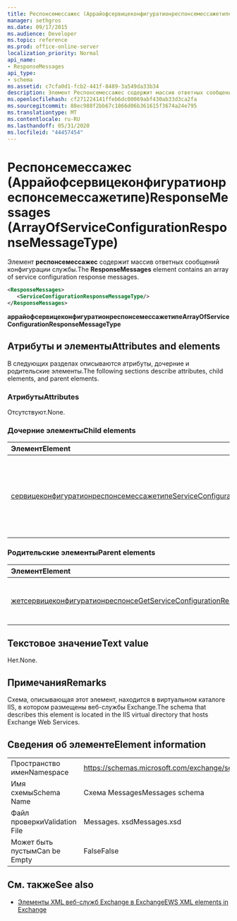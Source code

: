 ```yaml
---
title: Респонсемессажес (Аррайофсервицеконфигуратионреспонсемессажетипе)
manager: sethgros
ms.date: 09/17/2015
ms.audience: Developer
ms.topic: reference
ms.prod: office-online-server
localization_priority: Normal
api_name:
- ResponseMessages
api_type:
- schema
ms.assetid: c7cfa0d1-fcb2-441f-8489-3a549da33b34
description: Элемент Респонсемессажес содержит массив ответных сообщений конфигурации службы.
ms.openlocfilehash: cf271224141ffeb6dc00069abf430ab33d3ca2fa
ms.sourcegitcommit: 88ec988f2bb67c1866d06b361615f3674a24e795
ms.translationtype: MT
ms.contentlocale: ru-RU
ms.lasthandoff: 05/31/2020
ms.locfileid: "44457454"
---
```

# <a name="responsemessages-arrayofserviceconfigurationresponsemessagetype"></a><span data-ttu-id="8b530-103">Респонсемессажес (Аррайофсервицеконфигуратионреспонсемессажетипе)</span><span class="sxs-lookup"><span data-stu-id="8b530-103">ResponseMessages (ArrayOfServiceConfigurationResponseMessageType)</span></span>

<span data-ttu-id="8b530-104">Элемент **респонсемессажес** содержит массив ответных сообщений конфигурации службы.</span><span class="sxs-lookup"><span data-stu-id="8b530-104">The **ResponseMessages** element contains an array of service configuration response messages.</span></span> 
  
```XML
<ResponseMessages>
   <ServiceConfigurationResponseMessageType/>
</ResponseMessages>
```

 <span data-ttu-id="8b530-105">**аррайофсервицеконфигуратионреспонсемессажетипе**</span><span class="sxs-lookup"><span data-stu-id="8b530-105">**ArrayOfServiceConfigurationResponseMessageType**</span></span>
## <a name="attributes-and-elements"></a><span data-ttu-id="8b530-106">Атрибуты и элементы</span><span class="sxs-lookup"><span data-stu-id="8b530-106">Attributes and elements</span></span>

<span data-ttu-id="8b530-107">В следующих разделах описываются атрибуты, дочерние и родительские элементы.</span><span class="sxs-lookup"><span data-stu-id="8b530-107">The following sections describe attributes, child elements, and parent elements.</span></span>
  
### <a name="attributes"></a><span data-ttu-id="8b530-108">Атрибуты</span><span class="sxs-lookup"><span data-stu-id="8b530-108">Attributes</span></span>

<span data-ttu-id="8b530-109">Отсутствуют.</span><span class="sxs-lookup"><span data-stu-id="8b530-109">None.</span></span>
  
### <a name="child-elements"></a><span data-ttu-id="8b530-110">Дочерние элементы</span><span class="sxs-lookup"><span data-stu-id="8b530-110">Child elements</span></span>

|<span data-ttu-id="8b530-111">**Элемент**</span><span class="sxs-lookup"><span data-stu-id="8b530-111">**Element**</span></span>|<span data-ttu-id="8b530-112">**Описание**</span><span class="sxs-lookup"><span data-stu-id="8b530-112">**Description**</span></span>|
|:-----|:-----|
|[<span data-ttu-id="8b530-113">сервицеконфигуратионреспонсемессажетипе</span><span class="sxs-lookup"><span data-stu-id="8b530-113">ServiceConfigurationResponseMessageType</span></span>](serviceconfigurationresponsemessagetype.md) <br/> |<span data-ttu-id="8b530-114">Содержит параметры конфигурации службы.</span><span class="sxs-lookup"><span data-stu-id="8b530-114">Contains service configuration settings.</span></span> <span data-ttu-id="8b530-115">Этот элемент обязательный.</span><span class="sxs-lookup"><span data-stu-id="8b530-115">This element is required.</span></span>  <br/> |
   
### <a name="parent-elements"></a><span data-ttu-id="8b530-116">Родительские элементы</span><span class="sxs-lookup"><span data-stu-id="8b530-116">Parent elements</span></span>

|<span data-ttu-id="8b530-117">**Элемент**</span><span class="sxs-lookup"><span data-stu-id="8b530-117">**Element**</span></span>|<span data-ttu-id="8b530-118">**Описание**</span><span class="sxs-lookup"><span data-stu-id="8b530-118">**Description**</span></span>|
|:-----|:-----|
|[<span data-ttu-id="8b530-119">жетсервицеконфигуратионреспонсе</span><span class="sxs-lookup"><span data-stu-id="8b530-119">GetServiceConfigurationResponse</span></span>](getserviceconfigurationresponse.md) <br/> |<span data-ttu-id="8b530-120">Определяет ответ на запрос GetServiceConfiguration.</span><span class="sxs-lookup"><span data-stu-id="8b530-120">Defines a response to a GetServiceConfiguration request.</span></span>  <br/> |
   
## <a name="text-value"></a><span data-ttu-id="8b530-121">Текстовое значение</span><span class="sxs-lookup"><span data-stu-id="8b530-121">Text value</span></span>

<span data-ttu-id="8b530-122">Нет.</span><span class="sxs-lookup"><span data-stu-id="8b530-122">None.</span></span>
  
## <a name="remarks"></a><span data-ttu-id="8b530-123">Примечания</span><span class="sxs-lookup"><span data-stu-id="8b530-123">Remarks</span></span>

<span data-ttu-id="8b530-124">Схема, описывающая этот элемент, находится в виртуальном каталоге IIS, в котором размещены веб-службы Exchange.</span><span class="sxs-lookup"><span data-stu-id="8b530-124">The schema that describes this element is located in the IIS virtual directory that hosts Exchange Web Services.</span></span>
  
## <a name="element-information"></a><span data-ttu-id="8b530-125">Сведения об элементе</span><span class="sxs-lookup"><span data-stu-id="8b530-125">Element information</span></span>

|||
|:-----|:-----|
|<span data-ttu-id="8b530-126">Пространство имен</span><span class="sxs-lookup"><span data-stu-id="8b530-126">Namespace</span></span>  <br/> |https://schemas.microsoft.com/exchange/services/2006/messages  <br/> |
|<span data-ttu-id="8b530-127">Имя схемы</span><span class="sxs-lookup"><span data-stu-id="8b530-127">Schema Name</span></span>  <br/> |<span data-ttu-id="8b530-128">Схема Messages</span><span class="sxs-lookup"><span data-stu-id="8b530-128">Messages schema</span></span>  <br/> |
|<span data-ttu-id="8b530-129">Файл проверки</span><span class="sxs-lookup"><span data-stu-id="8b530-129">Validation File</span></span>  <br/> |<span data-ttu-id="8b530-130">Messages. xsd</span><span class="sxs-lookup"><span data-stu-id="8b530-130">Messages.xsd</span></span>  <br/> |
|<span data-ttu-id="8b530-131">Может быть пустым</span><span class="sxs-lookup"><span data-stu-id="8b530-131">Can be Empty</span></span>  <br/> |<span data-ttu-id="8b530-132">False</span><span class="sxs-lookup"><span data-stu-id="8b530-132">False</span></span>  <br/> |
   
## <a name="see-also"></a><span data-ttu-id="8b530-133">См. также</span><span class="sxs-lookup"><span data-stu-id="8b530-133">See also</span></span>



- [<span data-ttu-id="8b530-134">Элементы XML веб-служб Exchange в Exchange</span><span class="sxs-lookup"><span data-stu-id="8b530-134">EWS XML elements in Exchange</span></span>](ews-xml-elements-in-exchange.md)

